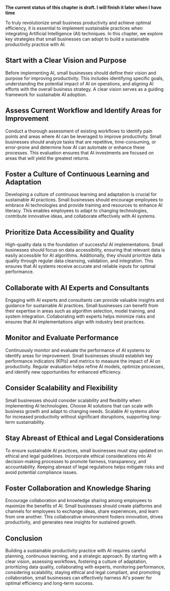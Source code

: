 **The current status of this chapter is draft. I will finish it later when I have time**

To truly revolutionize small business productivity and achieve optimal efficiency, it is essential to implement sustainable practices when integrating Artificial Intelligence (AI) techniques. In this chapter, we explore key strategies that small businesses can adopt to build a sustainable productivity practice with AI.

Start with a Clear Vision and Purpose
-------------------------------------

Before implementing AI, small businesses should define their vision and purpose for improving productivity. This includes identifying specific goals, understanding the potential impact of AI on operations, and aligning AI efforts with the overall business strategy. A clear vision serves as a guiding framework for sustainable AI adoption.

Assess Current Workflow and Identify Areas for Improvement
----------------------------------------------------------

Conduct a thorough assessment of existing workflows to identify pain points and areas where AI can be leveraged to improve productivity. Small businesses should analyze tasks that are repetitive, time-consuming, or error-prone and determine how AI can automate or enhance these processes. This evaluation ensures that AI investments are focused on areas that will yield the greatest returns.

Foster a Culture of Continuous Learning and Adaptation
------------------------------------------------------

Developing a culture of continuous learning and adaptation is crucial for sustainable AI practices. Small businesses should encourage employees to embrace AI technologies and provide training and resources to enhance AI literacy. This enables employees to adapt to changing technologies, contribute innovative ideas, and collaborate effectively with AI systems.

Prioritize Data Accessibility and Quality
-----------------------------------------

High-quality data is the foundation of successful AI implementations. Small businesses should focus on data accessibility, ensuring that relevant data is easily accessible for AI algorithms. Additionally, they should prioritize data quality through regular data cleansing, validation, and integration. This ensures that AI systems receive accurate and reliable inputs for optimal performance.

Collaborate with AI Experts and Consultants
-------------------------------------------

Engaging with AI experts and consultants can provide valuable insights and guidance for sustainable AI practices. Small businesses can benefit from their expertise in areas such as algorithm selection, model training, and system integration. Collaborating with experts helps minimize risks and ensures that AI implementations align with industry best practices.

Monitor and Evaluate Performance
--------------------------------

Continuously monitor and evaluate the performance of AI systems to identify areas for improvement. Small businesses should establish key performance indicators (KPIs) and metrics to measure the impact of AI on productivity. Regular evaluation helps refine AI models, optimize processes, and identify new opportunities for enhanced efficiency.

Consider Scalability and Flexibility
------------------------------------

Small businesses should consider scalability and flexibility when implementing AI technologies. Choose AI solutions that can scale with business growth and adapt to changing needs. Scalable AI systems allow for increased productivity without significant disruptions, supporting long-term sustainability.

Stay Abreast of Ethical and Legal Considerations
------------------------------------------------

To ensure sustainable AI practices, small businesses must stay updated on ethical and legal guidelines. Incorporate ethical considerations into AI decision-making processes to promote fairness, transparency, and accountability. Keeping abreast of legal regulations helps mitigate risks and avoid potential compliance issues.

Foster Collaboration and Knowledge Sharing
------------------------------------------

Encourage collaboration and knowledge sharing among employees to maximize the benefits of AI. Small businesses should create platforms and channels for employees to exchange ideas, share experiences, and learn from one another. This collaborative environment fosters innovation, drives productivity, and generates new insights for sustained growth.

Conclusion
----------

Building a sustainable productivity practice with AI requires careful planning, continuous learning, and a strategic approach. By starting with a clear vision, assessing workflows, fostering a culture of adaptation, prioritizing data quality, collaborating with experts, monitoring performance, considering scalability, staying ethical and legal compliant, and promoting collaboration, small businesses can effectively harness AI's power for optimal efficiency and long-term success.
